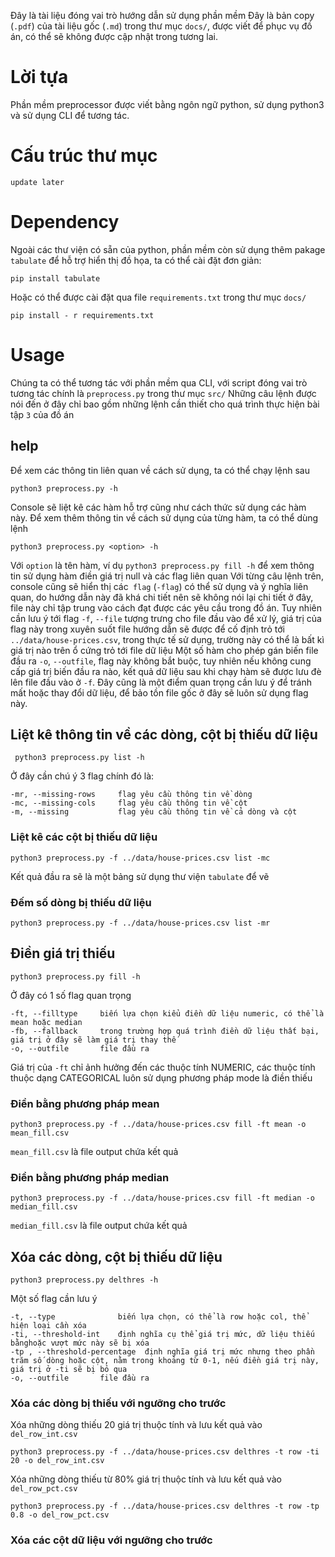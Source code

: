 Đây là tài liệu đóng vai trò hướng dẫn sử dụng phần mềm
Đây là bản copy (`.pdf`) của tài liệu gốc (`.md`) trong thư mục `docs/`, được viết để phục vụ đồ án, có thể sẽ không được cập nhật trong tương lai.

# Lời tựa
Phần mềm preprocessor được viết bằng ngôn ngữ python, sử dụng python3 và sử dụng CLI để tương tác.

# Cấu trúc thư mục
```
update later
```
# Dependency
Ngoài các thư viện có sẵn của python, phần mềm còn sử dụng thêm pakage `tabulate` để hỗ trợ hiển thị đồ họa, ta có thể cài đặt đơn giản:
```
pip install tabulate
```
Hoặc có thể được cài đặt qua file `requirements.txt` trong thư mục `docs/`
```
pip install - r requirements.txt
```

# Usage
Chúng ta có thể tương tác với phần mềm qua CLI, với script đóng vai trò tương tác chính là `preprocess.py` trong thư mục `src/`
Những câu lệnh được nói đến ở đây chỉ bao gồm những lệnh cần thiết cho quá trình thực hiện bài tập `3` của đồ án
## help
Để xem các thông tin liên quan về cách sử dụng, ta có thể chạy lệnh sau
```
python3 preprocess.py -h
```
Console sẽ liệt kê các hàm hỗ trợ cũng như cách thức sử dụng các hàm này.
Để xem thêm thông tin về cách sử dụng của từng hàm, ta có thể dùng lệnh
```
python3 preprocess.py <option> -h
```
Với `option` là tên hàm, ví dụ `python3 preprocess.py fill -h` để xem thông tin sử dụng hàm điền giá trị null và các flag liên quan
Với từng câu lệnh trên, console cũng sẽ hiển thị các` flag` (`-flag`) có thể sử dụng và ý nghĩa liên quan, do hướng dẫn này đã khá chi tiết nên sẽ không nói lại chi tiết  ở đây, file này chỉ tập trung vào cách đạt được các yêu cầu trong đồ án.
Tuy nhiên cần lưu ý tới flag `-f`, `--file` tượng trưng cho file đầu vào để xử lý,
giá trị của flag này trong xuyên suốt file hướng dẫn sẽ được để cố định trỏ tới `../data/house-prices.csv`, trong thực tế sử dụng, trường này có thể là bất kì giá trị nào trên ổ cứng trỏ tới file dữ liệu
Một số hàm cho phép gán biến file đầu ra `-o`, `--outfile`, flag này không bắt buộc, tuy nhiên nếu không cung cấp giá trị biến đầu ra nào, kết quả dữ liệu sau khi chạy hàm sẽ được lưu đè lên file đầu vào ở `-f`. Đây cũng là một điểm quan trọng cần lưu ý để tránh mất hoặc thay đổi dữ liệu, để bảo tồn file gốc ở đây sẽ luôn sử dụng flag này.
## Liệt kê thông tin về các dòng, cột bị thiếu dữ liệu
```
 python3 preprocess.py list -h
```
Ở đây cần chú ý 3 flag chính đó là:

```
-mr, --missing-rows     flag yêu cầu thông tin về dòng
-mc, --missing-cols     flag yêu cầu thông tin về cột
-m, --missing           flag yêu cầu thông tin về cả dòng và cột
```
### Liệt kê các cột bị thiếu dữ liệu
```
python3 preprocess.py -f ../data/house-prices.csv list -mc
```
Kết quả đầu ra sẽ là một bảng sử dụng thư viện `tabulate` để vẽ 
### Đếm số dòng bị thiếu dữ liệu 
```
python3 preprocess.py -f ../data/house-prices.csv list -mr
```
## Điền giá trị thiếu 
```
python3 preprocess.py fill -h
```
Ở đây có 1 số flag quan trọng
```
-ft, --filltype     biến lựa chọn kiểu điền dữ liệu numeric, có thể là mean hoặc median
-fb, --fallback     trong trường hợp quá trình điền dữ liệu thất bại, giá trị ở đây sẽ làm giá trị thay thế 
-o, --outfile       file đầu ra
```
Giá trị của `-ft` chỉ ảnh hưởng đến các thuộc tính NUMERIC, các thuộc tính thuộc dạng CATEGORICAL luôn sử dụng phương pháp mode là điền thiếu 
### Điền bằng phương pháp mean
```
python3 preprocess.py -f ../data/house-prices.csv fill -ft mean -o mean_fill.csv
```
`mean_fill.csv` là file output chứa kết quả
### Điền bằng phương pháp median
```
python3 preprocess.py -f ../data/house-prices.csv fill -ft median -o median_fill.csv
```
`median_fill.csv` là file output chứa kết quả
## Xóa các dòng, cột bị thiếu dữ liệu
```
python3 preprocess.py delthres -h
```
Một số flag cần lưu ý
```
-t, --type              biến lựa chọn, có thể là row hoặc col, thể hiện loại cần xóa
-ti, --threshold-int    định nghĩa cụ thể giá trị mức, dữ liệu thiếu bằnghoặc vượt mức này sẽ bị xóa
-tp , --threshold-percentage  định nghĩa giá trị mức nhưng theo phần trăm số dòng hoặc cột, nằm trong khoảng từ 0-1, nếu điền giá trị này, giá trị ở -ti sẽ bị bỏ qua
-o, --outfile       file đầu ra
```
### Xóa các dòng bị thiếu với ngưỡng cho trước
Xóa những dòng thiếu 20 giá trị thuộc tính và lưu kết quả vào `del_row_int.csv`
```
python3 preprocess.py -f ../data/house-prices.csv delthres -t row -ti 20 -o del_row_int.csv
```
Xóa những dòng thiếu từ 80% giá trị thuộc tính và lưu kết quả vào `del_row_pct.csv`
```
python3 preprocess.py -f ../data/house-prices.csv delthres -t row -tp 0.8 -o del_row_pct.csv
```
### Xóa các cột dữ liệu với ngưỡng cho trước
